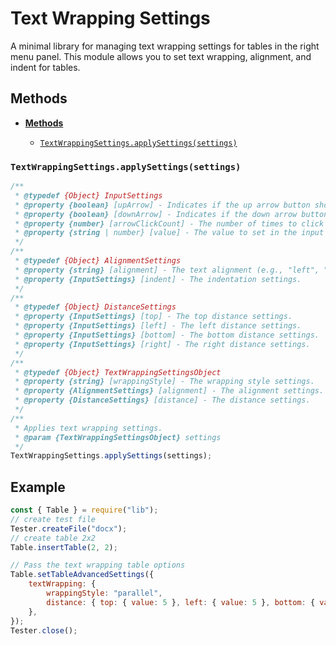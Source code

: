 # Text Wrapping Settings

A minimal library for managing text wrapping settings for tables in the right menu panel. This module allows you to set text wrapping, alignment, and indent for tables.

## Methods

-   [**Methods**](#methods)

    -   [`TextWrappingSettings.applySettings(settings)`](#textwrappingsettingsapplysettingssettings)

### `TextWrappingSettings.applySettings(settings)`

```javascript
/**
 * @typedef {Object} InputSettings
 * @property {boolean} [upArrow] - Indicates if the up arrow button should be clicked.
 * @property {boolean} [downArrow] - Indicates if the down arrow button should be clicked.
 * @property {number} [arrowClickCount] - The number of times to click the arrow buttons.
 * @property {string | number} [value] - The value to set in the input field.
 */
/**
 * @typedef {Object} AlignmentSettings
 * @property {string} [alignment] - The text alignment (e.g., "left", "center", "right").
 * @property {InputSettings} [indent] - The indentation settings.
 */
/**
 * @typedef {Object} DistanceSettings
 * @property {InputSettings} [top] - The top distance settings.
 * @property {InputSettings} [left] - The left distance settings.
 * @property {InputSettings} [bottom] - The bottom distance settings.
 * @property {InputSettings} [right] - The right distance settings.
 */
/**
 * @typedef {Object} TextWrappingSettingsObject
 * @property {string} [wrappingStyle] - The wrapping style settings.
 * @property {AlignmentSettings} [alignment] - The alignment settings.
 * @property {DistanceSettings} [distance] - The distance settings.
 */
/**
 * Applies text wrapping settings.
 * @param {TextWrappingSettingsObject} settings
 */
TextWrappingSettings.applySettings(settings);
```

## Example

```javascript
const { Table } = require("lib");
// create test file
Tester.createFile("docx");
// create table 2x2
Table.insertTable(2, 2);

// Pass the text wrapping table options
Table.setTableAdvancedSettings({
    textWrapping: {
        wrappingStyle: "parallel",
        distance: { top: { value: 5 }, left: { value: 5 }, bottom: { value: 5 }, right: { value: 5 } },
    },
});
Tester.close();
```
